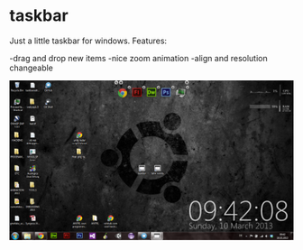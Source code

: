 taskbar
=======

Just a little taskbar for windows.
Features:

-drag and drop new items
-nice zoom animation
-align and resolution changeable
  
![taskbar preview](taskbar_1.png "taskbar preview")
